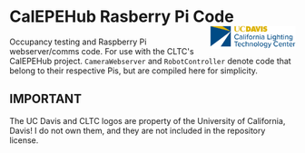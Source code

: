 # CalEPEHub Rasberry Pi Code <img src="CLTC\CalEPEHub\CameraWebServer\static\assets\2018_Logo_Horiz_Stacked-No_DeptDesign_0.png" alt="CLTC Logo" width="150" style="float: right;"/>
Occupancy testing and Raspberry Pi webserver/comms code. For use with the CLTC's CalEPEHub project.
`CameraWebserver` and `RobotController` denote code that belong to their respective Pis, but are compiled here for simplicity.

## IMPORTANT
The UC Davis and CLTC logos are property of the University of California, Davis! I do not own them, and they are not included in the repository license.